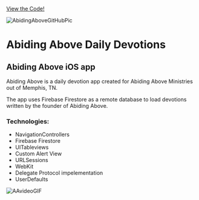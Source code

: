 [View the Code!](https://github.com/Chodges86/Abiding-Above/tree/main/Abiding%20Above)


![AbidingAboveGitHubPic](https://user-images.githubusercontent.com/95727406/193479479-6d8615b3-2c90-40dd-b1be-c0f0cbfdfb33.png)

# Abiding Above Daily Devotions
## Abiding Above iOS app

Abiding Above is a daily devotion app created for Abiding Above Ministries out of Memphis, TN.  

The app uses Firebase Firestore as a remote database to load devotions written by the founder of Abiding Above.

### Technologies: 
- NavigationControllers 
- Firebase Firestore
- UITableviews
- Custom Alert View
- URLSessions
- WebKit
- Delegate Protocol impelementation
- UserDefaults



![AAvideoGIF](https://user-images.githubusercontent.com/95727406/193482060-4a5b5095-bc3b-449d-8fc7-9729f21187b9.gif)

